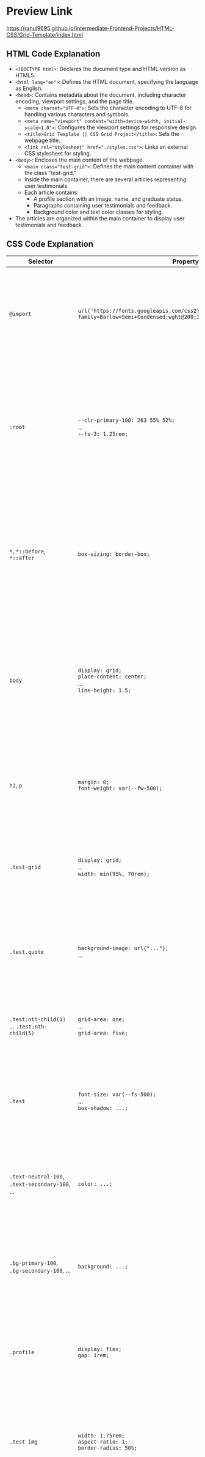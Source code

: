 # Preview Link

https://rahul9695.github.io/Intermediate-Frontend-Projects/HTML-CSS/Grid-Template/index.html

## HTML Code Explanation

- `<!DOCTYPE html>`: Declares the document type and HTML version as HTML5.
- `<html lang="en">`: Defines the HTML document, specifying the language as English.
- `<head>`: Contains metadata about the document, including character encoding, viewport settings, and the page title.
   - `<meta charset="UTF-8">`: Sets the character encoding to UTF-8 for handling various characters and symbols.
   - `<meta name="viewport" content="width=device-width, initial-scale=1.0">`: Configures the viewport settings for responsive design.
   - `<title>Grid Template || CSS Grid Project</title>`: Sets the webpage title.
   - `<link rel="stylesheet" href="./styles.css">`: Links an external CSS stylesheet for styling.
- `<body>`: Encloses the main content of the webpage.
   - `<main class="test-grid">`: Defines the main content container with the class "test-grid."
   - Inside the main container, there are several articles representing user testimonials.
   - Each article contains:
     - A profile section with an image, name, and graduate status.
     - Paragraphs containing user testimonials and feedback.
     - Background color and text color classes for styling.
- The articles are organized within the main container to display user testimonials and feedback.

## CSS Code Explanation

| Selector                   | Property-Value Pairs                                                                                                      | Explanation                                                                                                                                   |
| -------------------------- | ------------------------------------------------------------------------------------------------------------------------- | --------------------------------------------------------------------------------------------------------------------------------------------- |
| `@import`                  | `url('https://fonts.googleapis.com/css2?family=Barlow+Semi+Condensed:wght@200;300;400;500;600;700;800;900&display=swap');` | Imports the 'Barlow Semi Condensed' font family from Google Fonts and makes it available for use in the stylesheet.                            |
| `:root`                    | `--clr-primary-100: 263 55% 52%;`<br>...<br>`--fs-3: 1.25rem;`                                                            | Defines CSS custom properties (variables) to store color values, font families, font weights, and font sizes for easy reuse throughout the stylesheet. |
| `*`, `*::before`, `*::after` | `box-sizing: border-box;`                                                                                                | Sets the `box-sizing` property to `border-box` for all elements, ensuring that padding and border are included in the element's total width and height.  |
| `body`                     | `display: grid;`<br>`place-content: center;`<br>...<br>`line-height: 1.5;`                                                | Styles the `body` element with a grid layout to center its content both vertically and horizontally. Also sets font properties and background color. |
| `h2`, `p`                  | `margin: 0;`<br>`font-weight: var(--fw-500);`                                                                           | Applies styles to `h2` and `p` elements, including removing margins and specifying font weight.                                             |
| `.test-grid`               | `display: grid;`<br>...<br>`width: min(95%, 70rem);`                                                                   | Styles a grid container named `.test-grid` with responsive width and various grid-related properties.                                        |
| `.test.quote`              | `background-image: url("...");`<br>...                                                                                 | Applies styles to elements with both `.test` and `.quote` classes, including a background image and positioning.                            |
| `.test:nth-child(1)` ... `.test:nth-child(5)` | `grid-area: one;`<br>...<br>`grid-area: five;`                                                                        | Assigns specific grid areas to elements with `.test` class based on their order.                                                             |
| `.test`                    | `font-size: var(--fs-500);`<br>...<br>`box-shadow: ...;`                                                               | Styles elements with the `.test` class, including font size, padding, border-radius, and box shadow.                                          |
| `.text-neutral-100`, `.text-secondary-100`, ... | `color: ...;`                                                                                                           | Defines classes to set text colors based on custom color variables defined earlier.                                                            |
| `.bg-primary-100`, `.bg-secondary-100`, ... | `background: ...;`                                                                                                      | Defines classes to set background colors based on custom color variables defined earlier.                                                      |
| `.profile`                 | `display: flex;`<br>`gap: 1rem;`                                                                                       | Styles elements with the `.profile` class as a flex container with a gap between child elements.                                             |
| `.test img`                | `width: 1.75rem;`<br>`aspect-ratio: 1;`<br>`border-radius: 50%;`                                                        | Styles images within elements with the `.test` class, controlling their width, aspect ratio, and border-radius.                                |
| `.border`                  | `border: 2px solid #a775f1;`                                                                                           | Defines a class to apply a 2px solid border with a specific color.                                                                              |
| `img`, `picture`           | `max-width: 100%;`<br>`display: block;`                                                                                 | Styles images and picture elements to be responsive and display as block elements.                                                            |
| `.test .name`, `.test .graduate` | `font-size: ...;`<br>...<br>`opacity: ...;`                                                                         | Styles elements with `.name` and `.graduate` classes, specifying font size and opacity.                                                        |
| `.test > p:first-of-type`, `.test > p:last-of-type` | `font-size: ...;`<br>...<br>`opacity: ...;`                                                                     | Styles the first and last paragraphs within elements with the `.test` class, setting font size and opacity.                                   |
| `.flow > *:where(:not(:first-child))` | `margin-top: 1em;`                                                                                                    | Adds top margin to child elements within an element with the `.flow` class, except for the first child.                                      |
| `@media` queries           | Varying CSS properties based on screen width                                                                            | Defines responsive design breakpoints using media queries to adjust styles for different screen sizes.                                        |
